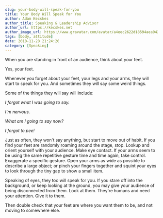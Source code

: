 ```yaml
---
slug: your-body-will-speak-for-you 
title: Your Body Will Speak for You
author: Adam Kecskes
author_title: Speaking & Leadership Advisor 
author_url: https://kecskes.net
author_image_url: https://www.gravatar.com/avatar/a4eec2622d18594aea04310ae3ec577c
tags: [body, attitude]
date: 2018-11-28 21:24:20
category: [Speaking]
---
```

<p>When you are standing in front of an audience, think about your feet.</p>
<p>Yes, your feet.</p>
<p>Whenever you forget about your feet, your legs and your arms, they will start to speak for you. And sometimes they will say some weird things.</p>
<p>Some of the things they will say will include:</p>
<p><em>I forgot what I was going to say.</em></p>
<p><em>I'm nervous.</em></p>
<p><em>What am I going to say now?</em></p>
<p><em>I forgot to pee!</em></p>
<p>Just as often, they won't say anything, but start to move out of habit. If you find your feet are randomly roaming around the stage, stop. Lookup and orient yourself with your audience. Make eye contact. If your arms seem to be using the same repetitive gesture time and time again, take control. Exaggerate a specific gesture. Open your arms as wide as possible to describe a large object; or pinch your fingers together and squint your eyes to look through the tiny gap to show a small item.</p>
<p>Speaking of eyes, they too will speak for you. If you stare off into the background, or keep looking at the ground, you may give your audience of being disconnected from them. Look at them. They're humans and need your attention. Give it to them.</p>
<p>Then double check that your feet are where you want them to be, and not moving to somewhere else.</p>